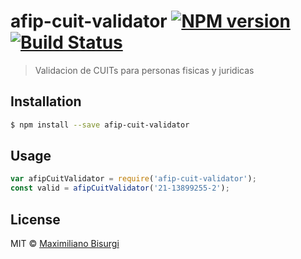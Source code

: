# afip-cuit-validator [![NPM version](https://badge.fury.io/js/afip-cuit-validator.svg)](https://npmjs.org/package/afip-cuit-validator) [![Build Status](https://travis-ci.org/mbisurgi-designfreed/afip-cuit-validator.svg?branch=master)](https://travis-ci.org/mbisurgi-designfreed/afip-cuit-validator)

> Validacion de CUITs para personas fisicas y juridicas

## Installation

```sh
$ npm install --save afip-cuit-validator
```

## Usage

```js
var afipCuitValidator = require('afip-cuit-validator');
const valid = afipCuitValidator('21-13899255-2');
```

## License

MIT © [Maximiliano Bisurgi](https://github.com/mbisurgi-designfreed)
